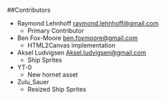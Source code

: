 ##Contributors

* Raymond Lehnhoff <raymond.lehnhoff@gmail.com>
    * Primary Contributor
* Ben Fox-Moore <ben.foxmoore@gmail.com>
    * HTML2Canvas implementation     
* Aksel Ludvigsen <Aksel.ludvigsen@gmail.com> 
    * Ship Sprites
* YT-0
    * New hornet asset
* Zulu_Sauer
    * Resized Ship Sprites
